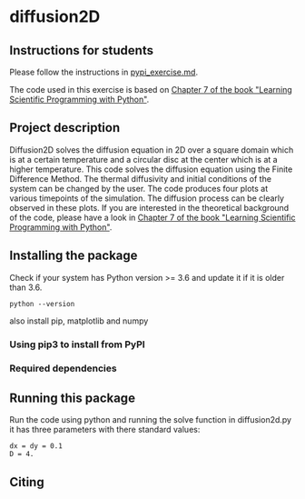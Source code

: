 # diffusion2D

## Instructions for students

Please follow the instructions in [pypi_exercise.md](https://github.com/Simulation-Software-Engineering/Lecture-Material/blob/main/03_building_and_packaging/pypi_exercise.md).

The code used in this exercise is based on [Chapter 7 of the book "Learning Scientific Programming with Python"](https://scipython.com/book/chapter-7-matplotlib/examples/the-two-dimensional-diffusion-equation/).

## Project description
Diffusion2D solves the diffusion equation in 2D over a square domain which is at a certain temperature and a circular disc at the center which is at a higher temperature. This code solves the diffusion equation using the Finite Difference Method. The thermal diffusivity and initial conditions of the system can be changed by the user. The code produces four plots at various timepoints of the simulation. The diffusion process can be clearly observed in these plots.
If you are interested in the theoretical background of the code, please have a look in [Chapter 7 of the book "Learning Scientific Programming with Python"](https://scipython.com/book/chapter-7-matplotlib/examples/the-two-dimensional-diffusion-equation/).

## Installing the package
Check if your system has Python version >= 3.6 and update it if it is older than 3.6.

```
python --version
```
also install pip, matplotlib and numpy

### Using pip3 to install from PyPI

### Required dependencies

## Running this package
Run the code using python and running the solve function in diffusion2d.py
it has three parameters with there standard values:
```
dx = dy = 0.1
D = 4.
```
## Citing
